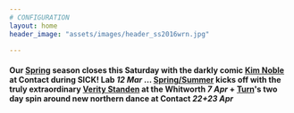 ```yaml
---
# CONFIGURATION
layout: home
header_image: "assets/images/header_ss2016wrn.jpg"

---
```

#### Our [Spring](/current/2016-spring) season closes this Saturday with the darkly comic [Kim Noble](/current/2016-spring/noble) at Contact during SICK! Lab *12 Mar* … [Spring/Summer](/current/2016-springsummer) kicks off with the truly extraordinary [Verity Standen](/current/2016-springsummer/standen) at the Whitworth *7 Apr* + [Turn](/current/2016-turn)'s two day spin around new northern dance at Contact *22+23 Apr*

